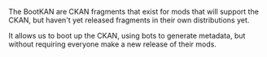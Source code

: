 The BootKAN are CKAN fragments that exist for mods that will support
the CKAN, but haven't yet released fragments in their own distributions
yet.

It allows us to boot up the CKAN, using bots to generate metadata, but
without requiring everyone make a new release of their mods.
